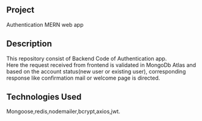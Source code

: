 ## Project
Authentication MERN web app  

## Description  
This repository consist of Backend Code of Authentication app.  
Here the request received from frontend is validated in MongoDb Atlas and based on the account status(new user or existing user), corresponding response like confirmation mail or welcome page is directed.

## Technologies Used  
Mongoose,redis,nodemailer,bcrypt,axios,jwt.
